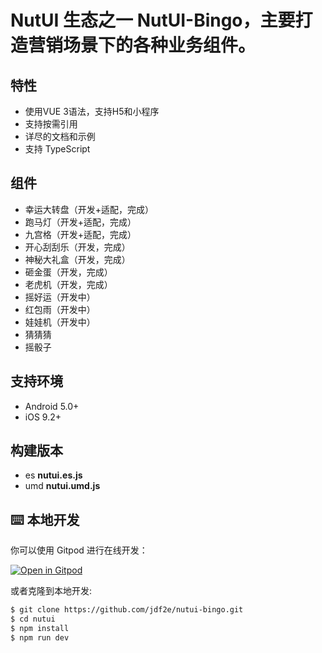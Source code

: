 # NutUI 生态之一 NutUI-Bingo，主要打造营销场景下的各种业务组件。
## 特性

* 使用VUE 3语法，支持H5和小程序
* 支持按需引用
* 详尽的文档和示例
* 支持 TypeScript

## 组件

* 幸运大转盘（开发+适配，完成）
* 跑马灯（开发+适配，完成）
* 九宫格（开发+适配，完成）
* 开心刮刮乐（开发，完成）
* 神秘大礼盒（开发，完成）
* 砸金蛋（开发，完成）
* 老虎机（开发，完成）
* 摇好运（开发中）
* 红包雨（开发中）
* 娃娃机（开发中）
* 猜猜猜
* 摇骰子

## 支持环境

* Android 5.0+
* iOS 9.2+

## 构建版本

* es **nutui.es.js**
* umd **nutui.umd.js**

## ⌨️ 本地开发

你可以使用 Gitpod 进行在线开发：

[![Open in Gitpod](https://gitpod.io/button/open-in-gitpod.svg)](https://gitpod.io/#https://github.com/jdf2e/nutui-bingo.git)

或者克隆到本地开发:

```bash
$ git clone https://github.com/jdf2e/nutui-bingo.git
$ cd nutui
$ npm install
$ npm run dev
```

